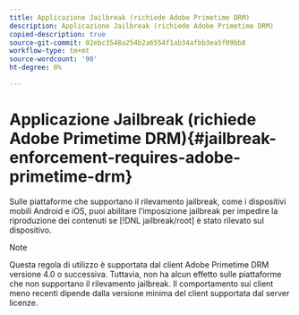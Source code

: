```yaml
---
title: Applicazione Jailbreak (richiede Adobe Primetime DRM)
description: Applicazione Jailbreak (richiede Adobe Primetime DRM)
copied-description: true
source-git-commit: 02ebc3548a254b2a6554f1ab34afbb3ea5f09bb8
workflow-type: tm+mt
source-wordcount: '90'
ht-degree: 0%

---
```


# Applicazione Jailbreak (richiede Adobe Primetime DRM){#jailbreak-enforcement-requires-adobe-primetime-drm}

Sulle piattaforme che supportano il rilevamento jailbreak, come i dispositivi mobili Android e iOS, puoi abilitare l’imposizione jailbreak per impedire la riproduzione dei contenuti se [!DNL jailbreak/root] è stato rilevato sul dispositivo.

>[!NOTE]
>
>Questa regola di utilizzo è supportata dal client Adobe Primetime DRM versione 4.0 o successiva. Tuttavia, non ha alcun effetto sulle piattaforme che non supportano il rilevamento jailbreak. Il comportamento sui client meno recenti dipende dalla versione minima del client supportata dal server licenze.

